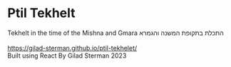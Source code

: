 # Ptil Tekhelt

Tekhelt in the time of the Mishna and Gmara התכלת בתקופת המשנה והגמרא
<Br />
<Br />
https://gilad-sterman.github.io/ptil-tekhelet/
<Br />
Built using React
By Gilad Sterman 2023
